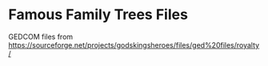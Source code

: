 # Famous Family Trees Files
GEDCOM files from https://sourceforge.net/projects/godskingsheroes/files/ged%20files/royalty/
